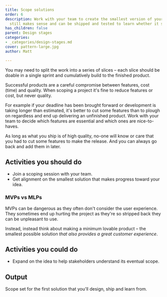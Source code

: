 ```yaml
---
title: Scope solutions
order: 6
description: Work with your team to create the smallest version of your idea that
  still makes sense and can be shipped and tested to learn whether it solves the problem.
has_children: false
parent: Design stages
categories:
- _categories/design-stages.md
cover: pattern-large.jpg
author: Matt

---
```

You may need to split the work into a series of slices – each slice should be doable in a single sprint and cumulatively build to the finished product.

Successful products are a careful compromise between features, cost (time) and quality. When scoping a project it's fine to reduce features or cost, but never quality. 

For example if your deadline has been brought forward or development is taking longer than estimated, it's better to cut some features than to plough on regardless and end up delivering an unfinished product. Work with your team to decide which features are essential and which ones are nice-to-haves.

As long as what you ship is of high quality, no-one will know or care that you had to cut some features to make the release. And you can always go back and add them in later.

## Activities you should do

* Join a scoping session with your team.
* Get alignment on the smallest solution that makes progress toward your idea.


### MVPs vs MLPs

MVPs can be dangerous as they often don't consider the user experience. They sometimes end up hurting the project as they're so stripped back they can be unpleasant to use. 

Instead, instead think about making a minimum lovable product – the smallest possible solution *that also provides a great customer experience*.

## Activities you could do

* Expand on the idea to help stakeholders understand its eventual scope.

## Output

Scope set for the first solution that you'll design, ship and learn from.